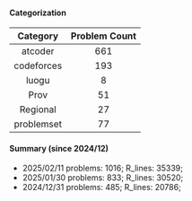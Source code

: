 #### Categorization
| Category      | Problem Count |
|:-----------:|:--------:|
|atcoder | 661|
|codeforces | 193|
|luogu | 8|
|Prov | 51|
|Regional | 27|
|problemset | 77|


#### Summary (since 2024/12)
- 2025/02/11   problems: 1016;   R_lines: 35339;
- 2025/01/30   problems: 833;   R_lines: 30520;
- 2024/12/31   problems: 485;   R_lines: 20786;